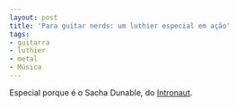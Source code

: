 ```yaml
---
layout: post
title: 'Para guitar nerds: um luthier especial em ação'
tags:
- guitarra
- luthier
- metal
- Música
---
```


Especial porque é o Sacha Dunable, do [Intronaut](http://en.wikipedia.org/wiki/Intronaut).
